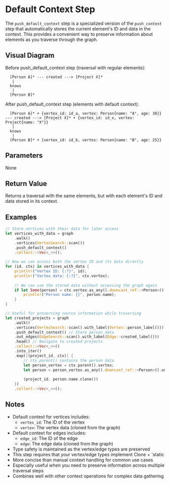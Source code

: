 # Default Context Step

The `push_default_context` step is a specialized version of the `push_context` step that automatically stores the current element's ID and data in the context. This provides a convenient way to preserve information about elements as you traverse through the graph.

## Visual Diagram

Before push_default_context step (traversal with regular elements):
```text
  [Person A]* --- created ---> [Project X]*  
   |
  knows
   |
  [Person B]*
```

After push_default_context step (elements with default context):
```text
  [Person A]* + {vertex_id: id_a, vertex: Person{name: "A", age: 30}} --- created ---> [Project X]* + {vertex_id: id_x, vertex: Project{name: "X"}}
   |
  knows
   |
  [Person B]* + {vertex_id: id_b, vertex: Person{name: "B", age: 25}}
```

## Parameters

None

## Return Value

Returns a traversal with the same elements, but with each element's ID and data stored in its context.

## Examples

```rust
// Store vertices with their data for later access
let vertices_with_data = graph
    .walk()
    .vertices(VertexSearch::scan())
    .push_default_context()
    .collect::<Vec<_>>();
    
// Now we can access both the vertex ID and its data directly
for (id, ctx) in vertices_with_data {
    println!("Vertex ID: {:?}", id);
    println!("Vertex data: {:?}", ctx.vertex);
    
    // We can use the stored data without accessing the graph again
    if let Some(person) = ctx.vertex.as_any().downcast_ref::<Person>() {
        println!("Person name: {}", person.name);
    }
}

// Useful for preserving source information while traversing
let created_projects = graph
    .walk()
    .vertices(VertexSearch::scan().with_label(Vertex::person_label()))
    .push_default_context() // Store person data
    .out_edges(EdgeSearch::scan().with_label(Edge::created_label()))
    .head() // Navigate to created projects
    .collect::<Vec<_>>()
    .into_iter()
    .map(|(project_id, ctx)| {
        // ctx.parent() contains the person data
        let person_vertex = ctx.parent().vertex;
        let person = person_vertex.as_any().downcast_ref::<Person>().unwrap();
        
        (project_id, person.name.clone())
    })
    .collect::<Vec<_>>();
```

## Notes

- Default context for vertices includes:
  - `vertex_id`: The ID of the vertex
  - `vertex`: The vertex data (cloned from the graph)
- Default context for edges includes:
  - `edge_id`: The ID of the edge
  - `edge`: The edge data (cloned from the graph)
- Type safety is maintained as the vertex/edge types are preserved
- This step requires that your vertex/edge types implement Clone + 'static
- More concise than manual context handling for common use cases
- Especially useful when you need to preserve information across multiple traversal steps
- Combines well with other context operations for complex data gathering
